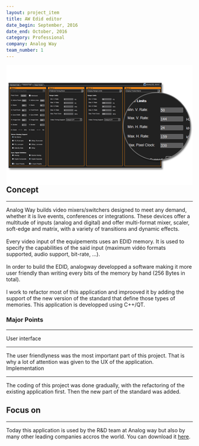 ```yaml
---
layout: project_item
title: AW Edid editor
date_begin: September, 2016
date_end: October, 2016
category: Professional
company: Analog Way
team_number: 1
---
```

<a href="/static/projects/awEdidEditor/formats.png" class="thickbox"><img class="img-project-item" src="/static/projects/awEdidEditor/formats.png" alt="EDID editor interface" align="right" /></a>
<h2><b>Concept</b></h2>
<hr>
Analog Way builds video mixers/switchers designed to meet any demand, whether it is live events, conferences or integrations. These devices offer a multitude of inputs (analog and digital) and offer multi-format mixer, scaler, soft-edge and matrix, with a variety of transitions and dynamic effects.
<br/><br/>
Every video input of the equipements uses an EDID memory. It is used to specify the capabilities of the said input (maximum vidéo formats supported, audio support, bit-rate, ...).
<br/><br/>
In order to build the EDID, analogway developped a software making it more user friendly than writing every bits of the memory by hand (256 Bytes in total).
<br/><br/>
I work to refactor most of this application and improoved it by adding the support of the new version of the standard that define those types of memories. This application is developped using C++/QT.
<h3><b>Major Points</b></h3>
<hr>
<div class="row">
   <div class="col-md-6 col-sm-6 col-xs-12">
      <div class="tiles m-b-10">
         <div class="tiles-body">
            <div class="tiles-title">User interface</div>
            <hr class="red-underline">
            The user friendlyness was the most important part of this project. That is why a lot of attention was given to the UX of the application.
         </div>
      </div>
   </div>
   <div class="col-md-6 col-sm-6 col-xs-12">
      <div class="tiles m-b-10">
         <div class="tiles-body">
            <div class="tiles-title">Implementation</div>
            <hr class="red-underline">
				The coding of this project was done gradually, with the refactoring of the existing application first. Then the new part of the standard was added.
         </div>
      </div>
   </div>
</div>
<h2><b>Focus on</b></h2>
<hr>
Today this application is used by the R&D team at Analog way but also by many other leading companies accros the world. You can download it <a href="http://www.analogway.com/en/products/software-and-tools/aw-edid-editor/" target="_blank">here</a>.